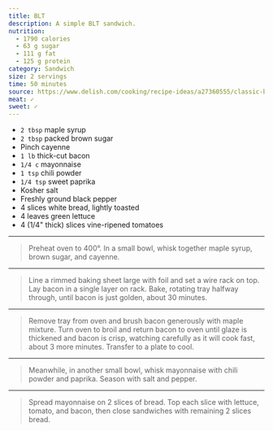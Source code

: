 ```yaml
---
title: BLT
description: A simple BLT sandwich.
nutrition:
  - 1790 calories
  - 63 g sugar
  - 111 g fat
  - 125 g protein
category: Sandwich
size: 2 servings
time: 50 minutes
source: https://www.delish.com/cooking/recipe-ideas/a27360555/classic-blt-recipe/
meat: ✓
sweet: ✓
---
```


* `2 tbsp` maple syrup
* `2 tbsp` packed brown sugar
* Pinch cayenne
* `1 lb` thick-cut bacon
* `1/4 c` mayonnaise
* `1 tsp` chili powder
* `1/4 tsp` sweet paprika
* Kosher salt
* Freshly ground black pepper
* 4 slices white bread, lightly toasted
* 4 leaves green lettuce
* 4 (1/4" thick) slices vine-ripened tomatoes

---

> Preheat oven to 400°. In a small bowl, whisk together maple syrup, brown sugar, and cayenne.

---

> Line a rimmed baking sheet large with foil and set a wire rack on top. Lay bacon in a single layer on rack. Bake, rotating tray halfway through, until bacon is just golden, about 30 minutes. 

---

> Remove tray from oven and brush bacon generously with maple mixture. Turn oven to broil and return bacon to oven until glaze is thickened and bacon is crisp, watching carefully as it will cook fast, about 3 more minutes. Transfer to a plate to cool.

---

> Meanwhile, in another small bowl, whisk mayonnaise with chili powder and paprika. Season with salt and pepper.

---

> Spread mayonnaise on 2 slices of bread. Top each slice with lettuce, tomato, and bacon, then close sandwiches with remaining 2 slices bread.